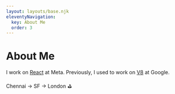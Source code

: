 ```yaml
---
layout: layouts/base.njk
eleventyNavigation:
  key: About Me
  order: 3
---
```


# About Me

I work on [React](https://react.dev/) at Meta. Previously, I used to work on
[V8](https://v8.dev/) at Google.

Chennai → SF → London ⛳
